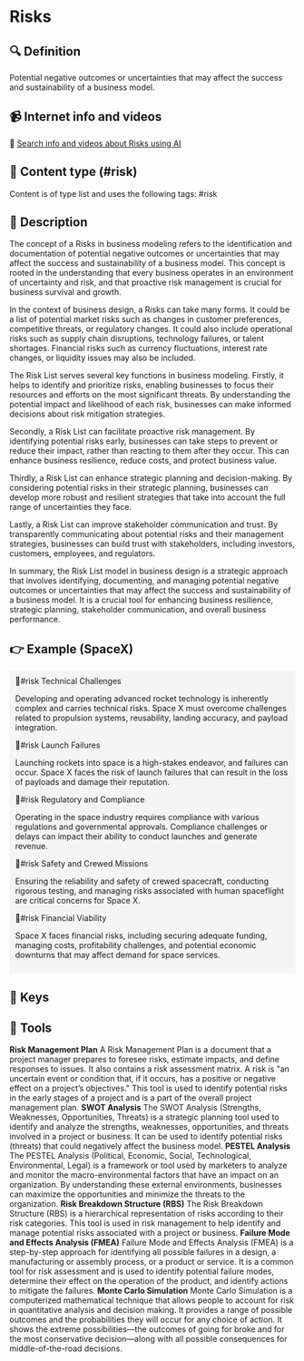 
# Risks


## 🔍 Definition
Potential negative outcomes or uncertainties that may affect the success and sustainability of a business model.


## 📹 Internet info and videos
🤖 [Search info and videos about Risks using AI](https://www.perplexity.ai/search?q=videos+about+Risks:+potential+negative+outcomes+or+uncertainties+that+may+affect+the+success+and+sustainability+of+a+business+model.
)

## 📰 Content type (#risk)
Content is of type list and uses the following tags: #risk


## 📖 Description
The concept of a Risks in business modeling refers to the identification and documentation of potential negative outcomes or uncertainties that may affect the success and sustainability of a business model. This concept is rooted in the understanding that every business operates in an environment of uncertainty and risk, and that proactive risk management is crucial for business survival and growth.

In the context of business design, a Risks can take many forms. It could be a list of potential market risks such as changes in customer preferences, competitive threats, or regulatory changes. It could also include operational risks such as supply chain disruptions, technology failures, or talent shortages. Financial risks such as currency fluctuations, interest rate changes, or liquidity issues may also be included. 

The Risk List serves several key functions in business modeling. Firstly, it helps to identify and prioritize risks, enabling businesses to focus their resources and efforts on the most significant threats. By understanding the potential impact and likelihood of each risk, businesses can make informed decisions about risk mitigation strategies.

Secondly, a Risk List can facilitate proactive risk management. By identifying potential risks early, businesses can take steps to prevent or reduce their impact, rather than reacting to them after they occur. This can enhance business resilience, reduce costs, and protect business value.

Thirdly, a Risk List can enhance strategic planning and decision-making. By considering potential risks in their strategic planning, businesses can develop more robust and resilient strategies that take into account the full range of uncertainties they face.

Lastly, a Risk List can improve stakeholder communication and trust. By transparently communicating about potential risks and their management strategies, businesses can build trust with stakeholders, including investors, customers, employees, and regulators.

In summary, the Risk List model in business design is a strategic approach that involves identifying, documenting, and managing potential negative outcomes or uncertainties that may affect the success and sustainability of a business model. It is a crucial tool for enhancing business resilience, strategic planning, stakeholder communication, and overall business performance.

## 👉 Example (SpaceX)

<div style="background-color: #f5f5f5; padding: 10px;">🚨#risk Technical Challenges

Developing and operating advanced rocket technology is inherently complex and carries technical risks. Space X must overcome challenges related to propulsion systems, reusability, landing accuracy, and payload integration.

🚨#risk Launch Failures

Launching rockets into space is a high-stakes endeavor, and failures can occur. Space X faces the risk of launch failures that can result in the loss of payloads and damage their reputation.

🚨#risk Regulatory and Compliance

Operating in the space industry requires compliance with various regulations and governmental approvals. Compliance challenges or delays can impact their ability to conduct launches and generate revenue.

🚨#risk Safety and Crewed Missions

Ensuring the reliability and safety of crewed spacecraft, conducting rigorous testing, and managing risks associated with human spaceflight are critical concerns for Space X.

🚨#risk Financial Viability

Space X faces financial risks, including securing adequate funding, managing costs, profitability challenges, and potential economic downturns that may affect demand for space services.
</div>

## 🔑 Keys



## 🧰 Tools
**Risk Management Plan**
A Risk Management Plan is a document that a project manager prepares to foresee risks, estimate impacts, and define responses to issues. It also contains a risk assessment matrix. A risk is "an uncertain event or condition that, if it occurs, has a positive or negative effect on a project’s objectives." This tool is used to identify potential risks in the early stages of a project and is a part of the overall project management plan.
**SWOT Analysis**
The SWOT Analysis (Strengths, Weaknesses, Opportunities, Threats) is a strategic planning tool used to identify and analyze the strengths, weaknesses, opportunities, and threats involved in a project or business. It can be used to identify potential risks (threats) that could negatively affect the business model.
**PESTEL Analysis**
The PESTEL Analysis (Political, Economic, Social, Technological, Environmental, Legal) is a framework or tool used by marketers to analyze and monitor the macro-environmental factors that have an impact on an organization. By understanding these external environments, businesses can maximize the opportunities and minimize the threats to the organization.
**Risk Breakdown Structure (RBS)**
The Risk Breakdown Structure (RBS) is a hierarchical representation of risks according to their risk categories. This tool is used in risk management to help identify and manage potential risks associated with a project or business.
**Failure Mode and Effects Analysis (FMEA)**
Failure Mode and Effects Analysis (FMEA) is a step-by-step approach for identifying all possible failures in a design, a manufacturing or assembly process, or a product or service. It is a common tool for risk assessment and is used to identify potential failure modes, determine their effect on the operation of the product, and identify actions to mitigate the failures.
**Monte Carlo Simulation**
Monte Carlo Simulation is a computerized mathematical technique that allows people to account for risk in quantitative analysis and decision making. It provides a range of possible outcomes and the probabilities they will occur for any choice of action. It shows the extreme possibilities—the outcomes of going for broke and for the most conservative decision—along with all possible consequences for middle-of-the-road decisions.
